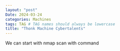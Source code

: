 ```yaml
---
layout: "post"
Date: 2024-03-24
categories: Machines
tags: TAG # TAG names should always be lowercase
title: "Thonk Machine Cybertalents"
---
```


We can start with nmap scan with command

